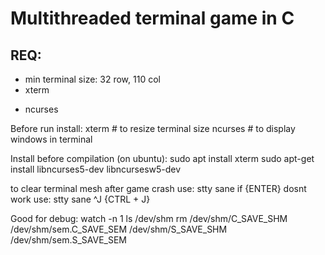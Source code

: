 # Multithreaded terminal game in C

## REQ:
* min terminal size: 32 row, 110 col
* xterm
- ncurses

Before run install: xterm # to resize terminal size ncurses # to display windows in terminal

Install before compilation (on ubuntu):
    sudo apt install xterm
    sudo apt-get install libncurses5-dev libncursesw5-dev

to clear terminal mesh after game crash use:
    stty sane
    if {ENTER} dosnt work use: stty sane ^J {CTRL + J}

Good for debug:
    watch -n 1 ls /dev/shm
    rm /dev/shm/C_SAVE_SHM /dev/shm/sem.C_SAVE_SEM /dev/shm/S_SAVE_SHM /dev/shm/sem.S_SAVE_SEM
